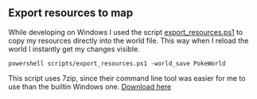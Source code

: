 ## Export resources to map

While developing on Windows I used the script [export_resources.ps1](https://github.com/draav/Minecraft_PokeWorld/blob/master/scripts/export_resources.ps1) to copy my resources directly into the world file. This way when I reload the world I instantly get my changes visible.

`powershell scripts/export_resources.ps1 -world_save PokeWorld`

This script uses 7zip, since their command line tool was easier for me to use than the builtin Windows one. [Download here](https://www.7-zip.org/download.html)
